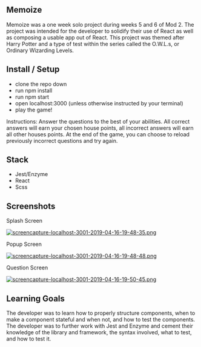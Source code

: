 ## Memoize

Memoize was a one week solo project during weeks 5 and 6 of Mod 2. The project was intended for the developer to solidify their use of React as well as composing a usable app out of React. This project was themed after Harry Potter and a type of test within the series called the O.W.L.s, or Ordinary Wizarding Levels.

## Install / Setup

 - clone the repo down
 - run npm install
 - run npm start
 - open localhost:3000 (unless otherwise instructed by your terminal)
 - play the game!
 
 Instructions: Answer the questions to the best of your abilities. All correct answers will earn your chosen house points, all incorrect answers will earn all other houses points. At the end of the game, you can choose to reload previously incorrect questions and try again.

## Stack

- Jest/Enzyme
- React
- Scss

## Screenshots

Splash Screen

[![screencapture-localhost-3001-2019-04-16-19-48-35.png](https://i.postimg.cc/c1X5p1C5/screencapture-localhost-3001-2019-04-16-19-48-35.png)](https://postimg.cc/9zwpThGG)

Popup Screen

[![screencapture-localhost-3001-2019-04-16-19-48-48.png](https://i.postimg.cc/W3mxFM22/screencapture-localhost-3001-2019-04-16-19-48-48.png)](https://postimg.cc/bDJm4SDM)

Question Screen

[![screencapture-localhost-3001-2019-04-16-19-50-45.png](https://i.postimg.cc/2SBcL4wP/screencapture-localhost-3001-2019-04-16-19-50-45.png)](https://postimg.cc/jDtQGnBX)

## Learning Goals

The developer was to learn how to properly structure components, when to make a component stateful and when not, and how to test the components. The developer was to further work with Jest and Enzyme and cement their knowledge of the library and framework, the syntax involved, what to test, and how to test it.
